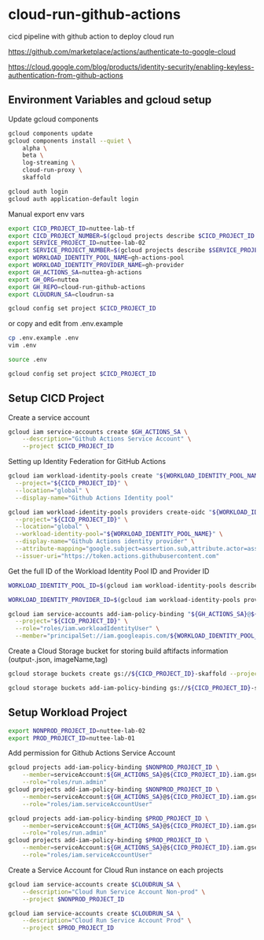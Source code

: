 # cloud-run-github-actions
cicd pipeline with github action to deploy cloud run

https://github.com/marketplace/actions/authenticate-to-google-cloud

https://cloud.google.com/blog/products/identity-security/enabling-keyless-authentication-from-github-actions

## Environment Variables and gcloud setup

Update gcloud components

```bash
gcloud components update
gcloud components install --quiet \
    alpha \
    beta \
    log-streaming \
    cloud-run-proxy \
    skaffold

gcloud auth login
gcloud auth application-default login
```

Manual export env vars

```bash
export CICD_PROJECT_ID=nuttee-lab-tf
export CICD_PROJECT_NUMBER=$(gcloud projects describe $CICD_PROJECT_ID --format="value(projectNumber)")
export SERVICE_PROJECT_ID=nuttee-lab-02
export SERVICE_PROJECT_NUMBER=$(gcloud projects describe $SERVICE_PROJECT_ID --format="value(projectNumber)")
export WORKLOAD_IDENTITY_POOL_NAME=gh-actions-pool
export WORKLOAD_IDENTITY_PROVIDER_NAME=gh-provider
export GH_ACTIONS_SA=nuttea-gh-actions
export GH_ORG=nuttea
export GH_REPO=cloud-run-github-actions
export CLOUDRUN_SA=cloudrun-sa

gcloud config set project $CICD_PROJECT_ID
```

or copy and edit from .env.example

```bash
cp .env.example .env
vim .env

source .env

gcloud config set project $CICD_PROJECT_ID
```

## Setup CICD Project

Create a service account

```bash
gcloud iam service-accounts create $GH_ACTIONS_SA \
    --description="Github Actions Service Account" \
    --project $CICD_PROJECT_ID
```

Setting up Identity Federation for GitHub Actions

```bash
gcloud iam workload-identity-pools create "${WORKLOAD_IDENTITY_POOL_NAME}" \
  --project="${CICD_PROJECT_ID}" \
  --location="global" \
  --display-name="Github Actions Identity pool"

gcloud iam workload-identity-pools providers create-oidc "${WORKLOAD_IDENTITY_PROVIDER_NAME}" \
  --project="${CICD_PROJECT_ID}" \
  --location="global" \
  --workload-identity-pool="${WORKLOAD_IDENTITY_POOL_NAME}" \
  --display-name="Github Actions identity provider" \
  --attribute-mapping="google.subject=assertion.sub,attribute.actor=assertion.actor,attribute.aud=assertion.aud,attribute.repository=assertion.repository" \
  --issuer-uri="https://token.actions.githubusercontent.com"
```

Get the full ID of the Workload Identity Pool ID and Provider ID

```bash
WORKLOAD_IDENTITY_POOL_ID=$(gcloud iam workload-identity-pools describe "${WORKLOAD_IDENTITY_POOL_NAME}" --project="${CICD_PROJECT_ID}" --location="global" --format="value(name)")

WORKLOAD_IDENTITY_PROVIDER_ID=$(gcloud iam workload-identity-pools providers describe "${WORKLOAD_IDENTITY_PROVIDER_NAME}" --workload-identity-pool "${WORKLOAD_IDENTITY_POOL_NAME}"  --project="${CICD_PROJECT_ID}" --location="global" --format="value(name)")
```

```bash
gcloud iam service-accounts add-iam-policy-binding "${GH_ACTIONS_SA}@${CICD_PROJECT_ID}.iam.gserviceaccount.com" \
  --project="${CICD_PROJECT_ID}" \
  --role="roles/iam.workloadIdentityUser" \
  --member="principalSet://iam.googleapis.com/${WORKLOAD_IDENTITY_POOL_ID}/attribute.repository/${GH_ORG}/${GH_REPO}"
```

Create a Cloud Storage bucket for storing build aftifacts information (output-<commit-hash>.json, imageName,tag)

```bash
gcloud storage buckets create gs://${CICD_PROJECT_ID}-skaffold --project ${CICD_PROJECT_ID} --location asia-southeast1

gcloud storage buckets add-iam-policy-binding gs://${CICD_PROJECT_ID}-skaffold --member=serviceAccount:${GH_ACTIONS_SA}@${CICD_PROJECT_ID}.iam.gserviceaccount.com --role=roles/storage.objectCreator
```

## Setup Workload Project

```bash
export NONPROD_PROJECT_ID=nuttee-lab-02
export PROD_PROJECT_ID=nuttee-lab-01
```

Add permission for Github Actions Service Account

```bash
gcloud projects add-iam-policy-binding $NONPROD_PROJECT_ID \
    --member=serviceAccount:${GH_ACTIONS_SA}@${CICD_PROJECT_ID}.iam.gserviceaccount.com \
    --role="roles/run.admin"
gcloud projects add-iam-policy-binding $NONPROD_PROJECT_ID \
    --member=serviceAccount:${GH_ACTIONS_SA}@${CICD_PROJECT_ID}.iam.gserviceaccount.com \
    --role="roles/iam.serviceAccountUser"

gcloud projects add-iam-policy-binding $PROD_PROJECT_ID \
    --member=serviceAccount:${GH_ACTIONS_SA}@${CICD_PROJECT_ID}.iam.gserviceaccount.com \
    --role="roles/run.admin"
gcloud projects add-iam-policy-binding $PROD_PROJECT_ID \
    --member=serviceAccount:${GH_ACTIONS_SA}@${CICD_PROJECT_ID}.iam.gserviceaccount.com \
    --role="roles/iam.serviceAccountUser"
```

Create a Service Account for Cloud Run instance on each projects

```bash
gcloud iam service-accounts create $CLOUDRUN_SA \
    --description="Cloud Run Service Account Non-prod" \
    --project $NONPROD_PROJECT_ID

gcloud iam service-accounts create $CLOUDRUN_SA \
    --description="Cloud Run Service Account Prod" \
    --project $PROD_PROJECT_ID
```
